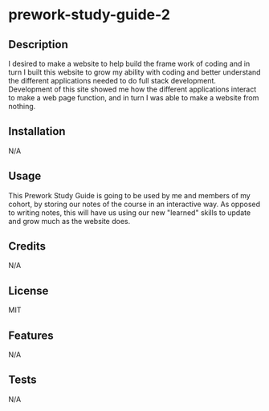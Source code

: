 # prework-study-guide-2

## Description

I desired to make a website to help build the frame work of coding and in turn I built this website to grow my ability with coding and better understand the different applications needed to do full stack development. Development of this site showed me how the different applications interact to make a web page function, and in turn I was able to make a website from nothing.

## Installation

N/A

## Usage

This Prework Study Guide is going to be used by me and members of my cohort, by storing our notes of the course in an interactive way. As opposed to writing notes, this will have us using our new "learned" skills to update and grow much as the website does.

## Credits

N/A

## License

MIT

## Features

N/A

## Tests

N/A